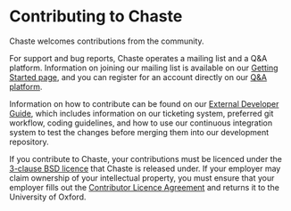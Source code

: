 # Contributing to Chaste

Chaste welcomes contributions from the community.

For support and bug reports, Chaste operates a mailing list and a Q&A platform.
Information on joining our mailing list is available on our [Getting Started page](https://chaste.cs.ox.ac.uk/trac/wiki/GettingStarted), and you can register for an account directly on our [Q&A platform](https://chaste.cs.ox.ac.uk/questions/).

Information on how to contribute can be found on our [External Developer Guide](https://chaste.cs.ox.ac.uk/trac/wiki/ChasteGuides/ExternalDeveloperGuide), which includes information on our ticketing system, preferred git workflow, coding guidelines, and how to use our continuous integration system to test the changes before merging them into our development repository.

If you contribute to Chaste, your contributions must be licenced under the [3-clause BSD licence](licencing/README_LICENCING.md) that Chaste is released under.
If your employer may claim ownership of your intellectual property, you must ensure that your employer fills out the [Contributor Licence Agreement](licencing/ContributorLicenceAgreement.docx) and returns it to the University of Oxford.
